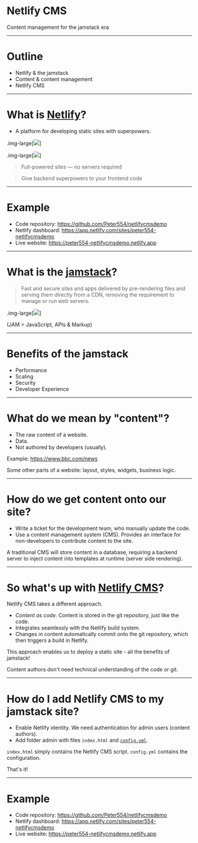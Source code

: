 # Netlify CMS

Content management for the jamstack era

---

# Outline

- Netlify & the jamstack
- Content & content management
- Netlify CMS

---

# What is [Netlify](https://www.netlify.com/)?

- A platform for developing static sites with superpowers.

.img-large[![](/media/netlify-workflow.png)]

.img-large[![](/media/netlify-extras.png)]

> Full-powered sites — no servers required

> Give backend superpowers to your frontend code

---

# Example

- Code repository: https://github.com/Peter554/netlifycmsdemo
- Netlify dashboard: https://app.netlify.com/sites/peter554-netlifycmsdemo
- Live website: https://peter554-netlifycmsdemo.netlify.app

---

# What is the [jamstack](https://jamstack.org/)?

> Fast and secure sites and apps delivered by pre-rendering files and serving them directly from a CDN, removing the requirement to manage or run web servers.

.img-large[![](/media/jamstack.png)]

(JAM = JavaScript, APIs & Markup)

---

# Benefits of the jamstack

- Performance
- Scaling
- Security
- Developer Experience

---

# What do we mean by "content"?

- The raw content of a website.
- Data.
- Not authored by developers (usually).

Example: https://www.bbc.com/news

Some other parts of a website: layout, styles, widgets, business logic.

---

# How do we get content onto our site?

- Write a ticket for the development team, who manually update the code.
- Use a content management system (CMS). Provides an interface for non-developers to contribute content to the site.

A traditional CMS will store content in a database, requiring a backend server to inject content into templates at runtime (server side rendering).

---

# So what's up with [Netlify CMS](https://www.netlifycms.org/)?

Netlify CMS takes a different approach.

- *Content as code*. Content is stored in the git repository, just like the code.
- Integrates seamlessly with the Netlify build system.
- Changes in content automatically commit onto the git repository, which then triggers a build in Netlify.

This approach enables us to deploy a static site - all the benefits of jamstack!

Content authors don't need technical understanding of the code or git.

---

# How do I add Netlify CMS to my jamstack site?

- Enable Netlify identity. We need authentication for admin users (content authors).
- Add folder admin with files `index.html` and [`config.yml`](https://raw.githubusercontent.com/Peter554/netlifycmsdemo/master/src/admin/config.yml).

`index.html` simply contains the Netlify CMS script. `config.yml` contains the configuration.

That's it!

---

# Example

- Code repository: https://github.com/Peter554/netlifycmsdemo
- Netlify dashboard: https://app.netlify.com/sites/peter554-netlifycmsdemo
- Live website: https://peter554-netlifycmsdemo.netlify.app

